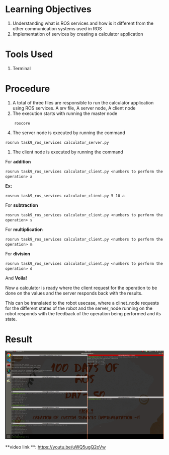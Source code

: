 # Learning Objectives

1.  Understanding what is ROS services and how is it different from the other communication systems used in ROS
2.  Implementation of services by creating a calculator application


# Tools Used
1. Terminal

# Procedure


1.  A total of three files are responsible to run the calculator application using ROS services. A srv file, A server node, A client node
2.  The execution starts with running the master node 
```
    roscore
```
4.  The server node is executed by running the command
```
rosrun task9_ros_services calculator_server.py
```
1.  The client node is executed by running the command

For **addition**
```
rosrun task9_ros_services calculator_client.py <numbers to perform the operation> a
```

**Ex:** 
```
rosrun task9_ros_services calculator_client.py 5 10 a
```
For **subtraction**
```
rosrun task9_ros_services calculator_client.py <numbers to perform the operation> s
```
For **multiplication**
```
rosrun task9_ros_services calculator_client.py <numbers to perform the operation> m
```
For **division**
```
rosrun task9_ros_services calculator_client.py <numbers to perform the operation> d
```
And **Voila!**

Now a calculator is ready where the client request for the operation to be done on the values and the server responds back with the results.

This can be translated to the robot usecase, where a clinet_node requests for the different states of the robot and the server_node running on the robot responds with the feedback of the operation being performed and its state.

# Result
![results](images/results.png)

**video link **: https://youtu.be/uWQ5ugQ2oVw
